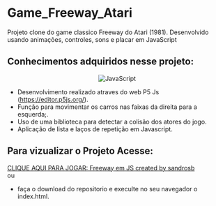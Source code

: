 # Game_Freeway_Atari
 Projeto clone do game classico Freeway do Atari (1981). Desenvolvido usando animações, controles, sons e placar em JavaScript

## Conhecimentos adquiridos nesse projeto:
<div align="center" >
  
![JavaScript](https://img.shields.io/badge/javascript-%23323330.svg?style=for-the-badge&logo=javascript&logoColor=%23F7DF1E)
</div>

- Desenvolvimento realizado atraves do web P5 Js (https://editor.p5js.org/).
- Função para movimentar os carros nas faixas da direita para a esquerda;.
- Uso de uma biblioteca para detectar a colisão dos atores do jogo.
- Aplicação de lista e laços de repetição em Javascript.

## Para vizualizar o Projeto Acesse:

[CLIQUE AQUI PARA JOGAR: Freeway em JS created by sandrosb](https://editor.p5js.org/sandrosb/full/KQ7eYYt7u)
<br> ou
- faça o download do repositorio e execulte no seu navegador o index.html.
